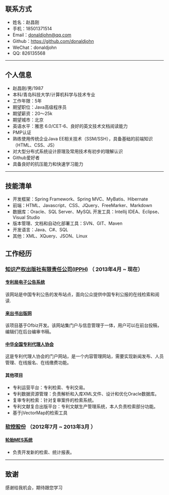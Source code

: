 ## 联系方式
- 姓名：赵昌刚
- 手机：18501371514
- Email：donaldjohn@qq.com
- Github：https://github.com/donaldjohn
- WeChat：donaldjohn
- QQ: 826135568
---

## 个人信息
 - 赵昌刚/男/1987
 - 本科/青岛科技大学/计算机科学与技术专业
 - 工作年限：5年
 - 期望职位：Java高级程序员
 - 期望薪资：20～25k
 - 期望城市：北京
 - 英语水平：雅思 6.0/CET-6、良好的英文技术文档阅读能力
 - PMP认证
 - 熟练使用传统企业Java EE相关技术（SSM/SSH），具备基础的前端知识（HTML、CSS、JS）
 - 对大型分布式系统设计原理及常用技术有初步的理解认识
 - Github爱好者
 - 具备良好的抗压能力和快速学习能力
---
## 技能清单
- 开发框架：Spring Framework、Spring MVC、MyBatis、Hibernate
- 前端：HTML、Javascript、CSS、JQuery、FreeMarker、Markdown
- 数据库：Oracle、SQL Server、MySQL
  开发工具：Intellij IDEA、Eclipse、Visual Studio
- 版本管理、文档和自动化部署工具：SVN、GIT、Maven
- 开发语言：Java、C#、SQL
-  其他：XML、XQuery、JSON、Linux

## 工作经历

### <a href="http://www.ipph.cn">知识产权出版社有限责任公司(IPPH)</a> （ 2013年4月 ~ 现在）

#### <a href='http://epub.sipo.gov.cn'>专利局电子公告系统</a>
该网站是中国专利公告的发布站点，面向公众提供中国专利公报的在线检索和阅读.

#### <a href="http://www.laichushu.com/">来出书出版网</a>
该项目基于Ofbiz开发。该网站集门户与信息管理于一体，用户可以在前台投稿，编辑们在后台编审书稿。


#### <a href="http://www.acpaa.cn/">中华全国专利代理人协会</a>
这是专利代理人协会的门户网站，是一个内容管理网站，需要实现新闻发布、人员管理、在线报名、在线缴费功能。

#### 其他项目
- 专利运营平台：专利检索、专利交易。
- 专利数据资源管理：负责解析和入库XML文件、设计和优化Oracle数据库。
- 复审专利检索：针对复审案件的检索系统。
- 专利文献复合出版平台：专利文献生产管理系统，本人负责检索部分功能。
- 基于jVectorMap的检索工具

### <a href="http://www.mesnac.com">软控股份</a> （2012年7月 ~ 2013年3月 ）

#### <a href="http://www.mesnac.com/productdetail_1107.aspx">轮胎MES系统</a>
- 负责开发新的检索、统计报表。

---


## 致谢
感谢给我机会，期待跟您学习
